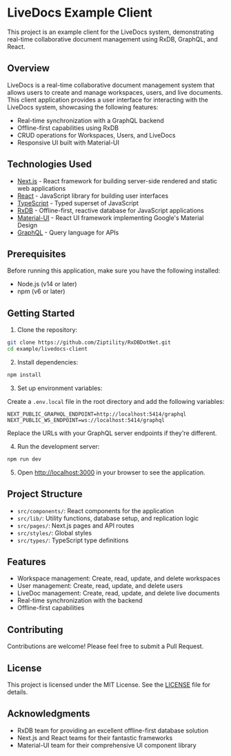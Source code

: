 # LiveDocs Example Client

This project is an example client for the LiveDocs system, demonstrating real-time collaborative document management using RxDB, GraphQL, and React.

## Overview

LiveDocs is a real-time collaborative document management system that allows users to create and manage workspaces, users, and live documents. This client application provides a user interface for interacting with the LiveDocs system, showcasing the following features:

- Real-time synchronization with a GraphQL backend
- Offline-first capabilities using RxDB
- CRUD operations for Workspaces, Users, and LiveDocs
- Responsive UI built with Material-UI

## Technologies Used

- [Next.js](https://nextjs.org/) - React framework for building server-side rendered and static web applications
- [React](https://reactjs.org/) - JavaScript library for building user interfaces
- [TypeScript](https://www.typescriptlang.org/) - Typed superset of JavaScript
- [RxDB](https://rxdb.info/) - Offline-first, reactive database for JavaScript applications
- [Material-UI](https://material-ui.com/) - React UI framework implementing Google's Material Design
- [GraphQL](https://graphql.org/) - Query language for APIs

## Prerequisites

Before running this application, make sure you have the following installed:

- Node.js (v14 or later)
- npm (v6 or later)

## Getting Started

1. Clone the repository:

```bash
git clone https://github.com/Ziptility/RxDBDotNet.git
cd example/livedocs-client
```

2. Install dependencies:

```bash
npm install
```

3. Set up environment variables:

Create a `.env.local` file in the root directory and add the following variables:

```
NEXT_PUBLIC_GRAPHQL_ENDPOINT=http://localhost:5414/graphql
NEXT_PUBLIC_WS_ENDPOINT=ws://localhost:5414/graphql
```

Replace the URLs with your GraphQL server endpoints if they're different.

4. Run the development server:

```bash
npm run dev
```

5. Open [http://localhost:3000](http://localhost:3000) in your browser to see the application.

## Project Structure

- `src/components/`: React components for the application
- `src/lib/`: Utility functions, database setup, and replication logic
- `src/pages/`: Next.js pages and API routes
- `src/styles/`: Global styles
- `src/types/`: TypeScript type definitions

## Features

- Workspace management: Create, read, update, and delete workspaces
- User management: Create, read, update, and delete users
- LiveDoc management: Create, read, update, and delete live documents
- Real-time synchronization with the backend
- Offline-first capabilities

## Contributing

Contributions are welcome! Please feel free to submit a Pull Request.

## License

This project is licensed under the MIT License. See the [LICENSE](LICENSE) file for details.

## Acknowledgments

- RxDB team for providing an excellent offline-first database solution
- Next.js and React teams for their fantastic frameworks
- Material-UI team for their comprehensive UI component library

